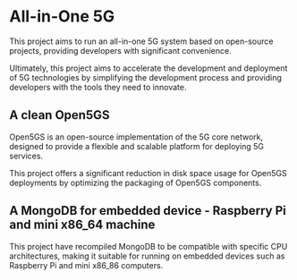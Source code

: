 
# All-in-One 5G

This project aims to run an all-in-one 5G system based on open-source projects, providing developers with significant convenience. 

Ultimately, this project aims to accelerate the development and deployment of 5G technologies by simplifying the development process and providing developers with the tools they need to innovate.

## A clean Open5GS

Open5GS is an open-source implementation of the 5G core network, designed to provide a flexible and scalable platform for deploying 5G services. 

This project offers a significant reduction in disk space usage for Open5GS deployments by optimizing the packaging of Open5GS components.

## A MongoDB for embedded device - Raspberry Pi and mini x86_64 machine

This project have recompiled MongoDB to be compatible with specific CPU architectures, making it suitable for running on embedded devices such as Raspberry Pi and mini x86_86 computers. 

